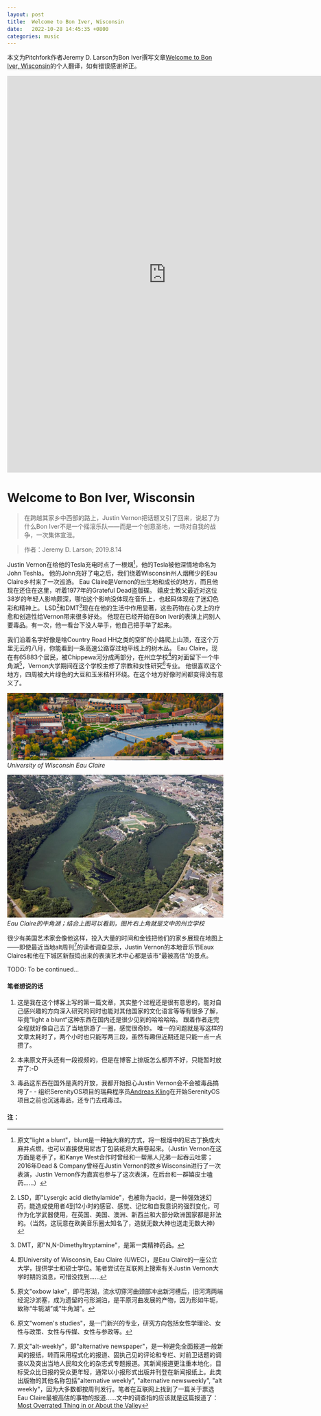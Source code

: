```yaml
---
layout: post
title:  Welcome to Bon Iver, Wisconsin
date:   2022-10-28 14:45:35 +0800
categories: music
---
```


本文为Pitchfork作者Jeremy D. Larson为Bon Iver撰写文章[Welcome to Bon Iver, Wisconsin](https://pitchfork.com/features/cover-story/bon-iver-interview/)的个人翻译，如有错误感谢斧正。

<iframe width="740" height="925" src="https://media.pitchfork.com/clips/5d53f8a09cba7a0008e9f440/master/pass/FINALBONIVERUSE.mp4" frameborder="0" allowfullscreen></iframe>

# Welcome to Bon Iver, Wisconsin

> 在跨越其家乡中西部的路上，Justin Vernon把话题又引了回来，说起了为什么Bon Iver不是一个摇滚乐队——而是一个创意圣地，一场对自我的战争，一次集体宣泄。

> 作者：Jeremy D. Larson; 2019.8.14

Justin Vernon在给他的Tesla充电时点了一根烟[^1]，他的Tesla被他深情地命名为John Teshla。
他的John充好了电之后，我们绕着Wisconsin州人烟稀少的Eau Claire乡村来了一次巡游。
Eau Claire是Vernon的出生地和成长的地方，而且他现在还住在这里，听着1977年的Grateful Dead盗版碟。
嬉皮士教父最近对这位38岁的年轻人影响颇深，哪怕这个影响没体现在音乐上，也起码体现在了迷幻色彩和精神上。
LSD[^2]和DMT[^3]现在在他的生活中作用显著，这些药物在心灵上的疗愈和创造性给Vernon带来很多好处。
他现在已经开始在Bon Iver的表演上问别人要毒品。有一次，他一看台下没人举手，他自己把手举了起来。

我们沿着名字好像是啥Country Road HH之类的空旷的小路爬上山顶，在这个万里无云的八月，你能看到一条高速公路穿过地平线上的树木丛。
Eau Claire，现在有65883个居民，被Chippewa河分成两部分，在州立学校[^4]的对面留下一个牛角湖[^5]，Vernon大学期间在这个学校主修了宗教和女性研究[^6]专业。
他很喜欢这个地方，四周被大片绿色的大豆和玉米秸秆环绕。在这个地方好像时间都变得没有意义了。

![University of Wisconsin Eau Claire](/assets/2022-10-28/3.png)
*University of Wisconsin Eau Claire*

![Eau Claire的牛角湖](/assets/2022-10-28/2.png)
*Eau Claire的牛角湖；结合上图可以看到，图片右上角就是文中的州立学校*

很少有美国艺术家会像他这样，投入大量的时间和金钱把他们的家乡展现在地图上——即使最近当地alt周刊[^7]的读者调查显示，Justin Vernon的本地音乐节Eaux Claires和他在下城区新鼓捣出来的表演艺术中心都是该市“最被高估“的景点。

TODO: To be continued... 

#### 笔者想说的话

1. 这是我在这个博客上写的第一篇文章，其实整个过程还是很有意思的，能对自己感兴趣的方向深入研究的同时也能对其他国家的文化语言等等有很多了解，毕竟”light a blunt“这种东西在国内还是很少见到的哈哈哈哈。
跟着作者走完全程就好像自己去了当地旅游了一圈，感觉很奇妙。
唯一的问题就是写这样的文章太耗时了，两个小时也只能写两三段，虽然有趣但近期还是只能一点一点攒了。

2. 本来原文开头还有一段视频的，但是在博客上排版怎么都弄不好，只能暂时放弃了:-D

3. 毒品这东西在国外是真的开放，我都开始担心Justin Vernon会不会被毒品搞垮了- - 组织SerenityOS项目的瑞典程序员[Andreas Kling](https://awesomekling.github.io/)在开始SerenityOS项目之前也沉迷毒品，还专门去戒毒过。

#### 注：

[^1]: 原文"light a blunt"，blunt是一种抽大麻的方式，将一根烟中的尼古丁换成大麻并点燃，也可以直接使用尼古丁包装纸将大麻卷起来。（Justin Vernon在这方面是老手了，和Kanye West合作时曾经和一帮黑人兄弟一起吞云吐雾；2016年Dead & Company曾经在Justin Vernon的故乡Wisconsin进行了一次表演，Justin Vernon作为嘉宾也参与了这次表演，在后台和一群嬉皮士嗑药……）

[^2]: LSD，即"Lysergic acid diethylamide"，也被称为acid，是一种强效迷幻药，能造成使用者4到12小时的感官、感觉、记忆和自我意识的强烈变化，可作为化学武器使用，在英国、美国、澳洲、新西兰和大部分欧洲国家都是非法的。（当然，这玩意在欧美音乐圈太知名了，造就无数大神也送走无数大神）

[^3]: DMT，即"N,N-Dimethyltryptamine"，是第一类精神药品。

[^4]: 即University of Wisconsin, Eau Claire (UWEC)，是Eau Claire的一座公立大学，提供学士和硕士学位。笔者尝试在互联网上搜索有关Justin Vernon大学时期的消息，可惜没找到……

[^5]: 原文"oxbow lake"，即弓形湖，流水切穿河曲颈部冲出新河槽后，旧河湾两端经泥沙淤塞，成为遗留的弓形湖泊，是平原河曲发展的产物，因为形如牛轭，故称“牛轭湖”或”牛角湖”。

[^6]: 原文"women's studies"，是一门新兴的专业，研究方向包括女性学理论、女性与政策、女性与传媒、女性与参政等。

[^7]: 原文"alt-weekly"，即"alternative newspaper"，是一种避免全面报道一般新闻的报纸，转而采用程式化的报道、固执己见的评论和专栏、对前卫话题的调查以及突出当地人民和文化的杂志式专题报道。其新闻报道更注重本地化，目标受众比日报的受众更年轻，通常以小报形式出版并刊登在新闻报纸上。此类出版物的其他名称包括"alternative weekly", "alternative newsweekly", "alt weekly"，因为大多数都按周刊发行。笔者在互联网上找到了一篇关于票选Eau Claire最被高估的事物的报道……文中的调查指的应该就是这篇报道了：[Most Overrated Thing in or About the Valley](https://volumeone.org/bestof/259/questions/7902-most-overrated-thing-in-or-about-the-valley)
